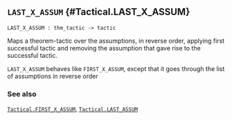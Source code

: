 ## `LAST_X_ASSUM` {#Tactical.LAST_X_ASSUM}


```
LAST_X_ASSUM : thm_tactic -> tactic
```



Maps a theorem-tactic over the assumptions, in reverse order,
applying first successful tactic 
and removing the assumption that gave rise to the successful tactic.


`LAST_X_ASSUM` behaves like `FIRST_X_ASSUM`, 
except that it goes through the list of assumptions in reverse order

### See also

[`Tactical.FIRST_X_ASSUM`](#Tactical.FIRST_X_ASSUM), [`Tactical.LAST_ASSUM`](#Tactical.LAST_ASSUM)

